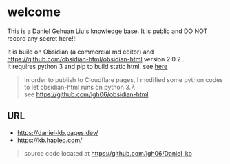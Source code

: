 # welcome
This is a Daniel Gehuan Liu's knowledge base.
It is public and DO NOT record any secret here!!!


It is build on Obsidian (a commercial md editor) and https://github.com/obsidian-html/obsidian-html version 2.0.2 .  
It requires python 3 and pip to build static html. see [here](2022_thoughts/导出Obsidian为HTML.md)  

> in order to publish to Cloudflare pages, I modified some python codes to let obsidian-html runs on python 3.7.  
> see https://github.com/lgh06/obsidian-html  


## URL
- https://daniel-kb.pages.dev/
- https://kb.hapleo.com/


> source code located at https://github.com/lgh06/Daniel_kb  